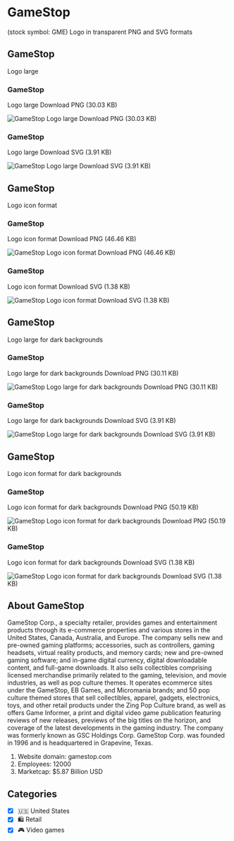# GameStop
 (stock symbol: GME) Logo in transparent PNG and SVG formats

## GameStop
 Logo large

### GameStop
 Logo large Download PNG (30.03 KB)

![GameStop
 Logo large Download PNG (30.03 KB)](/img/orig/GME_BIG-d068fe93.png)

### GameStop
 Logo large Download SVG (3.91 KB)

![GameStop
 Logo large Download SVG (3.91 KB)](/img/orig/GME_BIG-1cd2ef39.svg)

## GameStop
 Logo icon format

### GameStop
 Logo icon format Download PNG (46.46 KB)

![GameStop
 Logo icon format Download PNG (46.46 KB)](/img/orig/GME-2525e3b4.png)

### GameStop
 Logo icon format Download SVG (1.38 KB)

![GameStop
 Logo icon format Download SVG (1.38 KB)](/img/orig/GME-7953e22b.svg)

## GameStop
 Logo large for dark backgrounds

### GameStop
 Logo large for dark backgrounds Download PNG (30.11 KB)

![GameStop
 Logo large for dark backgrounds Download PNG (30.11 KB)](/img/orig/GME_BIG.D-9edc52ab.png)

### GameStop
 Logo large for dark backgrounds Download SVG (3.91 KB)

![GameStop
 Logo large for dark backgrounds Download SVG (3.91 KB)](/img/orig/GME_BIG.D-819b90c6.svg)

## GameStop
 Logo icon format for dark backgrounds

### GameStop
 Logo icon format for dark backgrounds Download PNG (50.19 KB)

![GameStop
 Logo icon format for dark backgrounds Download PNG (50.19 KB)](/img/orig/GME.D-1747435e.png)

### GameStop
 Logo icon format for dark backgrounds Download SVG (1.38 KB)

![GameStop
 Logo icon format for dark backgrounds Download SVG (1.38 KB)](/img/orig/GME.D-106b4976.svg)

## About GameStop


GameStop Corp., a specialty retailer, provides games and entertainment products through its e-commerce properties and various stores in the United States, Canada, Australia, and Europe. The company sells new and pre-owned gaming platforms; accessories, such as controllers, gaming headsets, virtual reality products, and memory cards; new and pre-owned gaming software; and in-game digital currency, digital downloadable content, and full-game downloads. It also sells collectibles comprising licensed merchandise primarily related to the gaming, television, and movie industries, as well as pop culture themes. It operates ecommerce sites under the GameStop, EB Games, and Micromania brands; and 50 pop culture themed stores that sell collectibles, apparel, gadgets, electronics, toys, and other retail products under the Zing Pop Culture brand, as well as offers Game Informer, a print and digital video game publication featuring reviews of new releases, previews of the big titles on the horizon, and coverage of the latest developments in the gaming industry. The company was formerly known as GSC Holdings Corp. GameStop Corp. was founded in 1996 and is headquartered in Grapevine, Texas.

1. Website domain: gamestop.com
2. Employees: 12000
3. Marketcap: $5.87 Billion USD


## Categories
- [x] 🇺🇸 United States
- [x] 🛍️ Retail
- [x] 🎮 Video games
